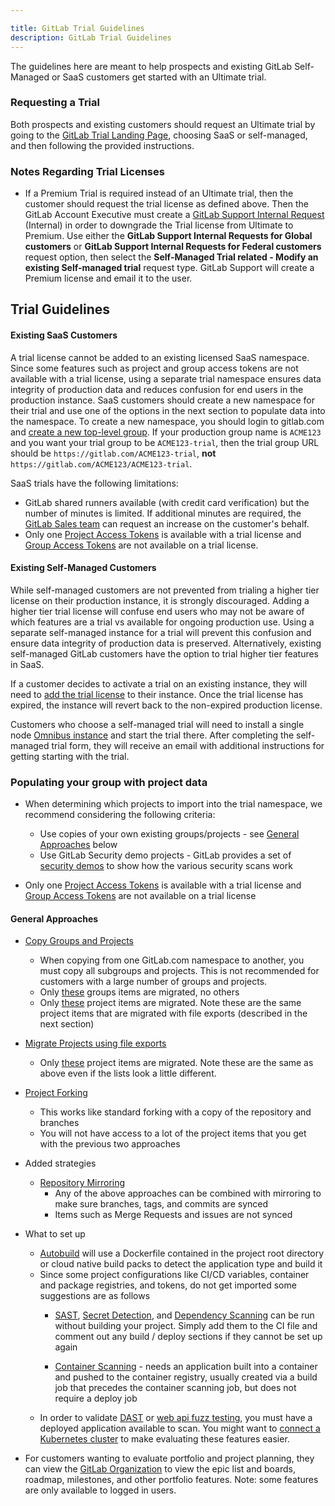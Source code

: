 ```yaml
---

title: GitLab Trial Guidelines
description: GitLab Trial Guidelines
---
```



The guidelines here are meant to help prospects and existing GitLab Self-Managed or SaaS customers get started with an Ultimate trial.

### Requesting a Trial
Both prospects and existing customers should request an Ultimate trial by going to the [GitLab Trial Landing Page](https://about.gitlab.com/free-trial), choosing SaaS or self-managed, and then following the provided instructions.

### Notes Regarding Trial Licenses

 - If a Premium Trial is required instead of an Ultimate trial, then the customer should request the trial license as defined above. Then the GitLab Account Executive must create a [GitLab Support Internal Request](https://support-super-form-gitlab-com-support-support-op-651f22e90ce6d7.gitlab.io/) (Internal) in order to downgrade the Trial license from Ultimate to Premium. Use either the **GitLab Support Internal Requests for Global customers** or **GitLab Support Internal Requests for Federal customers** request option, then select the **Self-Managed Trial related - Modify an existing Self-managed trial** request type. GitLab Support will create a Premium license and email it to the user.

## Trial Guidelines


#### Existing SaaS Customers

A trial license cannot be added to an existing licensed SaaS namespace.  Since some features such as project and group access tokens are not available with a trial license, using a separate trial namespace ensures data integrity of production data and reduces confusion for end users in the production instance.  SaaS customers should create a new namespace for their trial and use one of the options in the next section to populate data into the namespace. To create a new namespace, you should login to gitlab.com and [create a new top-level group](https://docs.gitlab.com/ee/user/group/manage.html#create-a-group).  If your production group name is `ACME123` and you want your trial group to be `ACME123-trial`, then the trial group URL should be `https://gitlab.com/ACME123-trial`, **not** `https://gitlab.com/ACME123/ACME123-trial`.

SaaS trials have the following limitations:
- GitLab shared runners available (with credit card verification) but the number of minutes is limited.  If additional minutes are required, the [GitLab Sales team](https://about.gitlab.com/sales/) can request an increase on the customer's behalf.
- Only one [Project Access Tokens](https://docs.gitlab.com/ee/user/project/settings/project_access_tokens.html) is available with a trial license and [Group Access Tokens](https://docs.gitlab.com/ee/user/group/settings/group_access_tokens.html) are not available on a trial license.


#### Existing Self-Managed Customers

While self-managed customers are not prevented from trialing a higher tier license on their production instance, it is strongly discouraged.  Adding a higher tier trial license will confuse end users who may not be aware of which features are a trial vs available for ongoing production use.  Using a separate self-managed instance for a trial will prevent this confusion and ensure data integrity of production data is preserved. Alternatively, existing self-managed GitLab customers have the option to trial higher tier features in SaaS.

If a customer decides to activate a trial on an existing instance, they will need to [add the trial license](https://docs.gitlab.com/ee/administration/license_file.html) to their instance.  Once the trial license has expired, the instance will revert back to the non-expired production license.

Customers who choose a self-managed trial will need to install a single node [Omnibus instance](https://docs.gitlab.com/omnibus/) and start the trial there.  After completing the self-managed trial form, they will receive an email with additional instructions for getting starting with the trial.

### Populating your group with project data
 - When determining which projects to import into the trial namespace, we recommend considering the following criteria:
    - Use copies of your own existing groups/projects - see [General Approaches](####general-approaches) below
    - Use GitLab Security demo projects - GitLab provides a set of [security demos](https://gitlab.com/gitlab-org/security-products/demos) to show how the various security scans work

- Only one [Project Access Tokens](https://docs.gitlab.com/ee/user/project/settings/project_access_tokens.html) is available with a trial license and [Group Access Tokens](https://docs.gitlab.com/ee/user/group/settings/group_access_tokens.html) are not available on a trial license

#### General Approaches

   - [Copy Groups and Projects](https://docs.gitlab.com/ee/user/group/import/index.html)
      - When copying from one GitLab.com namespace to another, you must copy all subgroups and projects.  This is not recommended for customers with a large number of groups and projects.
      - Only [these](https://docs.gitlab.com/ee/user/group/import/index.html#migrated-group-items) groups items are migrated, no others
      - Only [these](https://docs.gitlab.com/ee/user/group/import/index.html#migrated-project-items) project items are migrated. Note these are the same project items that are migrated with file exports (described in the next section)

   - [Migrate Projects using file exports](https://docs.gitlab.com/ee/user/project/settings/import_export.html)
      - Only [these](https://docs.gitlab.com/ee/user/project/settings/import_export.html#items-that-are-exported) project items are migrated. Note these are the same as above even if the lists look a little different.

   - [Project Forking](https://docs.gitlab.com/ee/user/project/repository/forking_workflow.html)
      - This works like standard forking with a copy of the repository and branches
      - You will not have access to a lot of the project items that you get with the previous two approaches

- Added strategies
   - [Repository Mirroring](https://docs.gitlab.com/ee/user/project/repository/mirror/index.html)
      - Any of the above approaches can be combined with mirroring to make sure branches, tags, and commits are synced
      - Items such as Merge Requests and issues are not synced

- What to set up
   - [Autobuild](https://docs.gitlab.com/ee/topics/autodevops/stages.html#auto-build) will use a Dockerfile contained in the project root directory or cloud native build packs to detect the application type and build it
   - Since some project configurations like CI/CD variables, container and package registries, and tokens, do not get imported some suggestions are as follows
      - [SAST](https://docs.gitlab.com/ee/user/application_security/sast/), [Secret Detection](https://docs.gitlab.com/ee/user/application_security/secret_detection/), and [Dependency Scanning](https://docs.gitlab.com/ee/user/application_security/dependency_scanning/) can be run without building your project. Simply add them to the CI file and comment out any build / deploy sections if they cannot be set up again

      - [Container Scanning](https://docs.gitlab.com/ee/user/application_security/container_scanning/) - needs an application built into a container and pushed to the container registry, usually created via a build job that precedes the container scanning job, but does not require a deploy job
   - In order to validate [DAST](https://docs.gitlab.com/ee/user/application_security/dast/) or [web api fuzz testing](https://docs.gitlab.com/ee/user/application_security/api_fuzzing/), you must have a deployed application available to scan.  You might want to [connect a Kubernetes cluster](https://docs.gitlab.com/ee/user/clusters/agent/) to make evaluating these features easier.

- For customers wanting to evaluate portfolio and project planning, they can view the [GitLab Organization](https://gitlab.com/groups/gitlab-com/) to view the epic list and boards, roadmap, milestones, and other portfolio features.  Note: some features are only available to logged in users.
